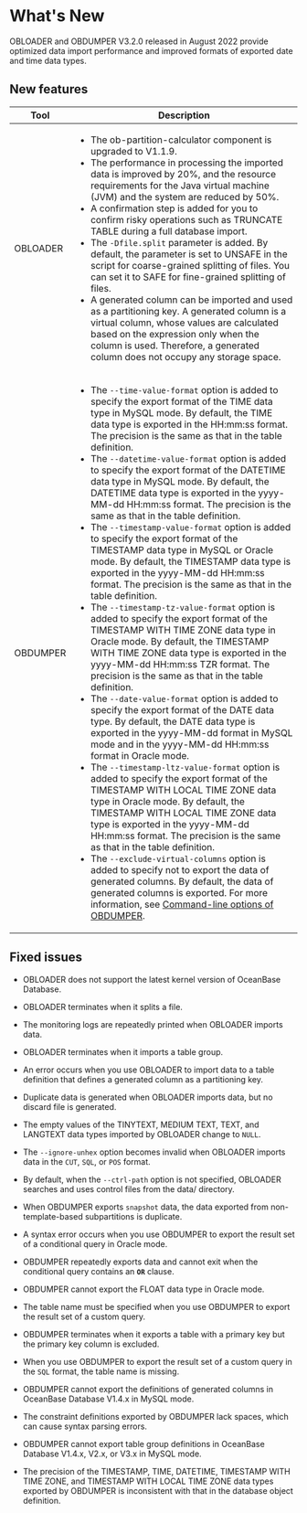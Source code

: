 # What's New

OBLOADER and OBDUMPER V3.2.0 released in August 2022 provide optimized data import performance and improved formats of exported date and time data types.



## New features



| Tool | Description                                                                                                                                                                                                                                                                                                                                                                                                                                                                                                                                                                                                                                                                                                                                                                                                                                                                                                                                                                                                                                                                                                                                                                                                                                                                                                                                                                                                                                                                                                                                                                                                                                                                                                                                                                                                                                                                                                                                                                                                                                                        |
|----------|--------------------------------------------------------------------------------------------------------------------------------------------------------------------------------------------------------------------------------------------------------------------------------------------------------------------------------------------------------------------------------------------------------------------------------------------------------------------------------------------------------------------------------------------------------------------------------------------------------------------------------------------------------------------------------------------------------------------------------------------------------------------------------------------------------------------------------------------------------------------------------------------------------------------------------------------------------------------------------------------------------------------------------------------------------------------------------------------------------------------------------------------------------------------------------------------------------------------------------------------------------------------------------------------------------------------------------------------------------------------------------------------------------------------------------------------------------------------------------------------------------------------------------------------------------------------------------------------------------------------------------------------------------------------------------------------------------------------------------------------------------------------------------------------------------------------------------------------------------------------------------------------------------------------------------------------------------------------------------------------------------------------------------------------------------------------|
| OBLOADER | <ul><li> The ob-partition-calculator component is upgraded to V1.1.9.  </li>  <li>  The performance in processing the imported data is improved by 20%, and the resource requirements for the Java virtual machine (JVM) and the system are reduced by 50%.  </li>  <li> A confirmation step is added for you to confirm risky operations such as TRUNCATE TABLE during a full database import. </li>  <li> The `-Dfile.split` parameter is added. By default, the parameter is set to UNSAFE in the script for coarse-grained splitting of files. You can set it to SAFE for fine-grained splitting of files.  </li><li> A generated column can be imported and used as a partitioning key. A generated column is a virtual column, whose values are calculated based on the expression only when the column is used. Therefore, a generated column does not occupy any storage space. </li></ul>                                                                                                                                                                                                                                                                                                                                                                                                                                                                                                                                                                                                                                                                                                                                                                                                                                                                                                                                                                                                                                                                                                                                                                   |
| OBDUMPER | <ul><li> The `--time-value-format` option is added to specify the export format of the TIME data type in MySQL mode. By default, the TIME data type is exported in the HH:mm:ss format. The precision is the same as that in the table definition. </li>   <li> The `--datetime-value-format` option is added to specify the export format of the DATETIME data type in MySQL mode. By default, the DATETIME data type is exported in the yyyy-MM-dd HH:mm:ss format. The precision is the same as that in the table definition.  </li>  <li> The `--timestamp-value-format` option is added to specify the export format of the TIMESTAMP data type in MySQL or Oracle mode. By default, the TIMESTAMP data type is exported in the yyyy-MM-dd HH:mm:ss format. The precision is the same as that in the table definition.  </li>  <li> The `--timestamp-tz-value-format` option is added to specify the export format of the TIMESTAMP WITH TIME ZONE data type in Oracle mode. By default, the TIMESTAMP WITH TIME ZONE data type is exported in the yyyy-MM-dd HH:mm:ss TZR format. The precision is the same as that in the table definition. </li>  <li> The `--date-value-format` option is added to specify the export format of the DATE data type. By default, the DATE data type is exported in the yyyy-MM-dd format in MySQL mode and in the yyyy-MM-dd HH:mm:ss format in Oracle mode.  </li>  <li> The `--timestamp-ltz-value-format` option is added to specify the export format of the TIMESTAMP WITH LOCAL TIME ZONE data type in Oracle mode. By default, the TIMESTAMP WITH LOCAL TIME ZONE data type is exported in the yyyy-MM-dd HH:mm:ss format. The precision is the same as that in the table definition.  </li>  <li> The `--exclude-virtual-columns` option is added to specify not to export the data of generated columns. By default, the data of generated columns is exported. For more information, see [Command-line options of OBDUMPER](4.OBDUMPER/2.obdumper-user-guide/3.obdumper-command-line-options.md). </li></ul> |



## Fixed issues

* OBLOADER does not support the latest kernel version of OceanBase Database.

* OBLOADER terminates when it splits a file.

* The monitoring logs are repeatedly printed when OBLOADER imports data.

* OBLOADER terminates when it imports a table group.

* An error occurs when you use OBLOADER to import data to a table definition that defines a generated column as a partitioning key.

* Duplicate data is generated when OBLOADER imports data, but no discard file is generated.

* The empty values of the TINYTEXT, MEDIUM TEXT, TEXT, and LANGTEXT data types imported by OBLOADER change to `NULL`.

* The `--ignore-unhex` option becomes invalid when OBLOADER imports data in the `CUT`, `SQL`, or `POS` format.

* By default, when the `--ctrl-path` option is not specified, OBLOADER searches and uses control files from the data/ directory.

* When OBDUMPER exports `snapshot` data, the data exported from non-template-based subpartitions is duplicate.

* A syntax error occurs when you use OBDUMPER to export the result set of a conditional query in Oracle mode.

* OBDUMPER repeatedly exports data and cannot exit when the conditional query contains an **`OR`** clause.

* OBDUMPER cannot export the FLOAT data type in Oracle mode.

* The table name must be specified when you use OBDUMPER to export the result set of a custom query.

* OBDUMPER terminates when it exports a table with a primary key but the primary key column is excluded.

* When you use OBDUMPER to export the result set of a custom query in the `SQL` format, the table name is missing.

* OBDUMPER cannot export the definitions of generated columns in OceanBase Database V1.4.x in MySQL mode.

* The constraint definitions exported by OBDUMPER lack spaces, which can cause syntax parsing errors.

* OBDUMPER cannot export table group definitions in OceanBase Database V1.4.x, V2.x, or V3.x in MySQL mode.

* The precision of the TIMESTAMP, TIME, DATETIME, TIMESTAMP WITH TIME ZONE, and TIMESTAMP WITH LOCAL TIME ZONE data types exported by OBDUMPER is inconsistent with that in the database object definition.
